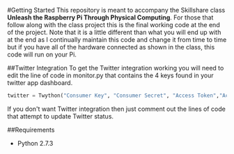 #Getting Started
This repository is meant to accompany the Skillshare class **Unleash the Raspberry Pi Through Physical Computing**. For those that follow along with the class project this is the final working code at the end of the project. Note that it is a little different than what you will end up with at the end as I continually maintain this code and change it from time to time but if you have all of the hardware connected as shown in the class, this code will run on your Pi.

##Twitter Integration
To get the Twitter integration working you will need to edit the line of code in monitor.py that contains the 4 keys found in your twitter app dashboard.
```python
twitter = Twython("Consumer Key", "Consumer Secret", "Access Token","Access Token Secret")
```
If you don't want Twitter integration then just comment out the lines of code that attempt to update Twitter status.

##Requirements
  * Python 2.7.3